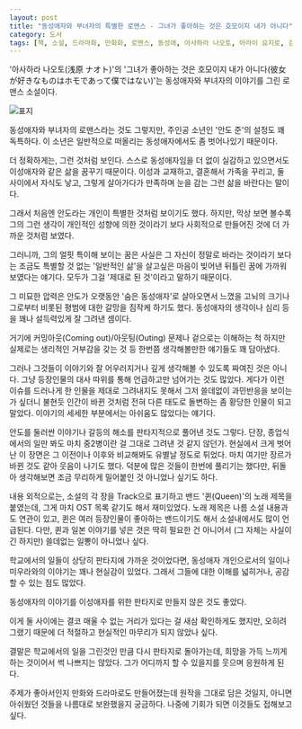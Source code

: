 ```yaml
---
layout: post
title: "동성애자와 부녀자의 특별한 로맨스 - 그녀가 좋아하는 것은 호모이지 내가 아니다"
category: 도서
tags: [책, 소설, 드라마화, 만화화, 로맨스, 동성애, 아사하라 나오토, 아라이 요지로, 김봄, 노블엔진 팝, 영상출판미디어, 서평]
---
```


'아사하라 나오토(浅原 ナオト)'의
'그녀가 좋아하는 것은 호모이지 내가 아니다(彼女が好きなものはホモであって僕ではない)'는
동성애자와 부녀자의 이야기를 그린 로맨스 소설이다.

<!--
일러스트: '아라이 요지로(新井 陽次郎)'
-->

![표지](https://lh3.googleusercontent.com/Rhp9KhQhWy2bfcBPiIdE_WxxymtyvXvN3_6VuYh6WrPS_jZy1MWZy86z2qY1v20toAXTClQ4ZzADMQ=s480)

동성애자와 부녀자의 로맨스라는 것도 그렇지만,
주인공 소년인 '안도 준'의 설정도 꽤 독특하다.
이 소년은 일반적으로 떠올리는 동성애자에서도 좀 벗어나있기 때문이다.

더 정확하게는, 그런 것처럼 보인다.
스스로 동성애자임을 더 없이 실감하고 있으면서도
이성애자와 같은 삶을 꿈꾸기 때문이다.
이성과 교재하고,
결혼해서 가족을 꾸리고,
둘 사이에서 자식도 낳고,
그렇게 살아가다가 만족하며 눈을 감는 그런 삶을 바란다는 말이다.

그래서 처음엔 안도라는 개인이 특별한 것처럼 보이기도 했다.
하지만, 막상 보면 볼수록 그의 그런 생각이 개인적인 성향에 의한 것이라기 보다
사회적으로 만들어진 것에 더 가까운 것처럼 보였다.

그러니까, 그의 얼핏 특이해 보이는 꿈은
사실은 그 자신이 정말로 바라는 것이라기 보다는
조금도 특별할 것 없는 '일반적인 삶'을 살고싶은 마음이 빚어낸 뒤틀린 꿈에 가까워 보였다는 얘기다.
모두가 그걸 '제대로 된 것'이라고 말하기 때문이다.

그 미묘한 압력은
안도가 오랫동안 '숨은 동성애자'로 살아오면서 느꼈을 고뇌의 크기나
그로부터 비롯된 평범에 대한 갈망을 짐작케 하기도 했다.
동성애자의 생각이나 심리 등을 꽤나 설득력있게 잘 그려낸 셈이다.

거기에 커밍아웃(Coming out)/아웃팅(Outing) 문제나
겉으로는 이해하는 척 하지만 실제로는 생리적인 거부감을 갖는 것 등
한번쯤 생각해볼만한 얘기들도 꽤 담아냈다.

그러나 그것들이 이야기와 잘 어우러지거나 깊게 생각해볼 수 있도록 짜여진 것은 아니다.
그냥 등장인물의 대사 따위를 통해 언급하고만 넘어가는 것도 많았다.
게다가 이런 이슈를 드러나게 한 인물을 제대로 그려내지도 못해서
그저 쓸데없이 과민반응을 보이는가 싶더니
불현듯 인간이 바뀐 것처럼 전혀 다른 태도로 돌변하는 좀 황당한 인물이 되고 말았다.
이야기의 세세한 부분에서는 아쉬움도 많았다는 얘기다.

안도를 둘러싼 이야기나 갈등의 해소를 판타지적으로 풀어낸 것도 그렇다.
단장, 종업식에서의 일만 봐도 마치 중2병이란 걸 그대로 그려낸 것 같지 않던가.
현실에서 크게 벗어난 이 장면은 그 이전이나 이후와 비교해봐도 유별날 정도로 튀었다.
마치 여기만 장르가 바뀐 것도 같아 웃음이 나기도 했다.
덕분에 많은 것들이 한번에 풀리기는 했다만,
뒤돌아 생각해보면 조금 무리하게 밀어붙인 것 아니었나 싶기도 하다.

내용 외적으로는,
소설의 각 장을 Track으로 표기하고
밴드 '퀸(Queen)'의 노래 제목을 붙였는데,
그게 마치 OST 목록 같기도 해서 재미있었다.
노래 제목은 나름 소설 내용과도 연관이 있고,
퀸은 여러 등장인물이 좋아하는 밴드이기도 해서 소설내에서도 많이 언급된다.
다만, 퀸과 일본 이야기를 넣은 것은 딱히 필요한 건 아니어서
(그 자체는 사실이긴 하지만) 쓸데없는 일뽕이 아니었나 싶다.

학교에서의 일들이 상당히 판타지에 가까운 것이었다면,
동성애자 개인으로서의 일이나
미우라와의 이야기는 꽤나 현실감이 있었다.
그래서 그들에 대한 이해를 넓히거나, 공감할 수 있는 점도 많았다.

동성애자의 이야기를 이성애자를 위한 판타지로 만들지 않은 것도 좋았다.
<!--
느닷없이 이성애자나 양성애자로 변태한 것처럼 휘까닥 바뀌어 둘이 사귄다거나 하지 않은게 맘에 들었다는 얘기다.
-->
이게 둘 사이에는 결코 매울 수 없는 거리가 있다는 걸 새삼 확인하게도 했지만,
오히려 그랬기 때문에 더 적절하고 현실적인 마무리가 되지 않았나 싶다.

결말은 학교에서의 일을 그린것인 만큼 다시 판타지로 돌아가는데,
희망을 가득 느끼게 하는 것이어서 썩 나쁘지는 않았다.
그가 어디까지 할 수 있을지를 웃으며 응원하게 된다.

주제가 좋아서인지 만화와 드라마로도 만들어졌는데
원작을 그대로 담은 것일지,
아니면 아쉬웠던 것들을 나름대로 보완했을지 궁금하다.
나중에 기회가 되면 이것들도 접해보고 싶다.
